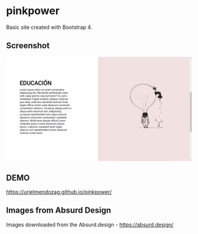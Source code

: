 # pinkpower
Basic site created with Bootstrap 4. 

## Screenshot
![](resources/ss.png)

## DEMO
https://urielmendozag.github.io/pinkpower/

## Images from Absurd Design
Images downloaded from the Absurd.design - https://absurd.design/
